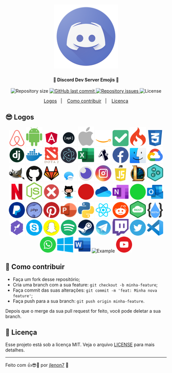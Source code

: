<h1 align="center">
    <img alt="Example" title="#delicinhas" src="discord.png" width="200px" />
</h1>

<h4 align="center">
  🚀 Discord Dev Server Emojis 🚀
</h4>

<p align="center">
  <img alt="Repository size" src="https://img.shields.io/github/repo-size/jlenon7/discordDevPack">
  
  <a href="https://github.com/jlenon7/discordDevPack/commits/master">
    <img alt="GitHub last commit" src="https://img.shields.io/github/last-commit/jlenon7/discordDevPack">
  </a>

  <a href="https://github.com/jlenon7/discordDevPack/issues">
    <img alt="Repository issues" src="https://img.shields.io/github/issues/jlenon7/discordDevPack">
  </a>

  <img alt="License" src="https://img.shields.io/badge/license-MIT-brightgreen">
</p>

<p align="center">
  <a href="#-logos">Logos</a>&nbsp;&nbsp;&nbsp;|&nbsp;&nbsp;&nbsp;
  <a href="#-como-contribuir">Como contribuir</a>&nbsp;&nbsp;&nbsp;|&nbsp;&nbsp;&nbsp;
  <a href="#memo-licença">Licença</a>
</p>

## 😎 Logos
<p align="center">
    <img alt="Example" title="#delicinhas" src="Logo Pack/airbnb.png" width="50px" />
    <img alt="Example" title="#delicinhas" src="Logo Pack/android.png" width="50px" />
    <img alt="Example" title="#delicinhas" src="Logo Pack/angular.png" width="50px" />
    <img alt="Example" title="#delicinhas" src="Logo Pack/api.png" width="50px" />
    <img alt="Example" title="#delicinhas" src="Logo Pack/apple.png" width="50px" />
    <img alt="Example" title="#delicinhas" src="Logo Pack/aws.png" width="50px" />
    <img alt="Example" title="#delicinhas" src="Logo Pack/CheckMark.png" width="50px" />
    <img alt="Example" title="#delicinhas" src="Logo Pack/codeigniter.png" width="50px" />
    <img alt="Example" title="#delicinhas" src="Logo Pack/css.png" width="50px" />
    <img alt="Example" title="#delicinhas" src="Logo Pack/django.png" width="50px" />
    <img alt="Example" title="#delicinhas" src="Logo Pack/docker.png" width="50px" />
    <img alt="Example" title="#delicinhas" src="Logo Pack/dota2.png" width="50px" />
    <img alt="Example" title="#delicinhas" src="Logo Pack/electron.png" width="50px" />
    <img alt="Example" title="#delicinhas" src="Logo Pack/excel.png" width="50px" />
    <img alt="Example" title="#delicinhas" src="Logo Pack/expo.png" width="50px" />
    <img alt="Example" title="#delicinhas" src="Logo Pack/facebook.png" width="50px" />
    <img alt="Example" title="#delicinhas" src="Logo Pack/finder.png" width="50px" />
    <img alt="Example" title="#delicinhas" src="Logo Pack/gcloud.png" width="50px" />
    <img alt="Example" title="#delicinhas" src="Logo Pack/gimp.png" width="50px" />
    <img alt="Example" title="#delicinhas" src="Logo Pack/github.png" width="50px" />
    <img alt="Example" title="#delicinhas" src="Logo Pack/gitlab.png" width="50px" />
    <img alt="Example" title="#delicinhas" src="Logo Pack/imessage.png" width="50px" />
    <img alt="Example" title="#delicinhas" src="Logo Pack/insomnia.png" width="50px" />
    <img alt="Example" title="#delicinhas" src="Logo Pack/instagram.png" width="50px" />
    <img alt="Example" title="#delicinhas" src="Logo Pack/js.png" width="50px" />
    <img alt="Example" title="#delicinhas" src="Logo Pack/lol.png" width="50px" />
    <img alt="Example" title="#delicinhas" src="Logo Pack/mvc.png" width="50px" />
    <img alt="Example" title="#delicinhas" src="Logo Pack/netflix.png" width="50px" />
    <img alt="Example" title="#delicinhas" src="Logo Pack/nodejs.png" width="50px" />
    <img alt="Example" title="#delicinhas" src="Logo Pack/NopeMark.png" width="50px" />
    <img alt="Example" title="#delicinhas" src="Logo Pack/octocat.png" width="50px" />
    <img alt="Example" title="#delicinhas" src="Logo Pack/offlinestatus.png" width="50px" />
    <img alt="Example" title="#delicinhas" src="Logo Pack/onedrive.png" width="50px" />
    <img alt="Example" title="#delicinhas" src="Logo Pack/onenote.png" width="50px" />
    <img alt="Example" title="#delicinhas" src="Logo Pack/onlinestatus.png" width="50px" />
    <img alt="Example" title="#delicinhas" src="Logo Pack/outlook.png" width="50px" />
    <img alt="Example" title="#delicinhas" src="Logo Pack/paypal.png" width="50px" />
    <img alt="Example" title="#delicinhas" src="Logo Pack/php.png" width="50px" />
    <img alt="Example" title="#delicinhas" src="Logo Pack/pinterest.png" width="50px" />
    <img alt="Example" title="#delicinhas" src="Logo Pack/powerpoint.png" width="50px" />
    <img alt="Example" title="#delicinhas" src="Logo Pack/python.png" width="50px" />
    <img alt="Example" title="#delicinhas" src="Logo Pack/react.png" width="50px" />
    <img alt="Example" title="#delicinhas" src="Logo Pack/reddit.png" width="50px" />
    <img alt="Example" title="#delicinhas" src="Logo Pack/rest.png" width="50px" />
    <img alt="Example" title="#delicinhas" src="Logo Pack/restful.png" width="50px" />
    <img alt="Example" title="#delicinhas" src="Logo Pack/rocketseat.png" width="50px" />
    <img alt="Example" title="#delicinhas" src="Logo Pack/skype.png" width="50px" />
    <img alt="Example" title="#delicinhas" src="Logo Pack/snapchat.png" width="50px" />
    <img alt="Example" title="#delicinhas" src="Logo Pack/spotify.png" width="50px" />
    <img alt="Example" title="#delicinhas" src="Logo Pack/steam.png" width="50px" />
    <img alt="Example" title="#delicinhas" src="Logo Pack/telegram.png" width="50px" />
    <img alt="Example" title="#delicinhas" src="Logo Pack/twitch.png" width="50px" />
    <img alt="Example" title="#delicinhas" src="Logo Pack/twitter.png" width="50px" />
    <img alt="Example" title="#delicinhas" src="Logo Pack/vscode.png" width="50px" />
    <img alt="Example" title="#delicinhas" src="Logo Pack/whatsapp.png" width="50px" />
    <img alt="Example" title="#delicinhas" src="Logo Pack/windows.png" width="50px" />
    <img alt="Example" title="#delicinhas" src="Logo Pack/word.png" width="50px" />
    <img alt="Example" title="#delicinhas" src="Logo Pack/yarn.png" width="50px" />
    <img alt="Example" title="#delicinhas" src="Logo Pack/youtube.png" width="50px" />
</p>
    
## 🤔 Como contribuir

- Faça um fork desse repositório;
- Cria uma branch com a sua feature: `git checkout -b minha-feature`;
- Faça commit das suas alterações: `git commit -m 'feat: Minha nova feature'`;
- Faça push para a sua branch: `git push origin minha-feature`.

Depois que o merge da sua pull request for feito, você pode deletar a sua branch.

## :memo: Licença

Esse projeto está sob a licença MIT. Veja o arquivo [LICENSE](LICENSE.md) para mais detalhes.

---

Feito com 👍😎🖤 por [jlenon7](https://github.com/jlenon7) :wave:
